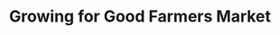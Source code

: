 ---
title: "Growing for Good Farmers Market"
url: /philadelphia/growing-for-good-farmers-market/
shop: Hofladen
---